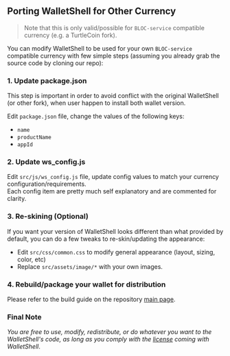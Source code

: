 ## Porting WalletShell for Other Currency

> Note that this is only valid/possible for `BLOC-service` compatible currency (e.g. a TurtleCoin fork).

You can modify WalletShell to be used for your own `BLOC-service` compatible currency with few simple steps (assuming you already grab the source code by cloning our repo):

### 1. Update package.json
This step is important in order to avoid conflict with the original WalletShell (or other fork), when user happen to install both wallet version.

Edit `package.json` file, change the values of the following keys:
- `name`
- `productName`
- `appId`

### 2. Update ws_config.js
Edit `src/js/ws_config.js` file, update config values to match your currency configuration/requirements.  
Each config item are pretty much self explanatory and are commented for clarity.

### 3. Re-skining (Optional)
If you want your version of WalletShell looks different than what provided by default, you can do a few tweaks to re-skin/updating the appearance:
- Edit `src/css/common.css` to modify general appearance (layout, sizing, color, etc)
- Replace `src/assets/image/*` with your own images.

### 4. Rebuild/package your wallet for distribution
Please refer to the build guide on the repository [main page](https://github.com/furiousteam/BLOC-electron-wallet).

### Final Note
_You are free to use, modify, redistribute, or do whatever you want to the WalletShell's code, as long as you comply with the [license](https://github.com/furiousteam/BLOC-electron-wallet/blob/master/LICENSE.md) coming with WalletShell_.